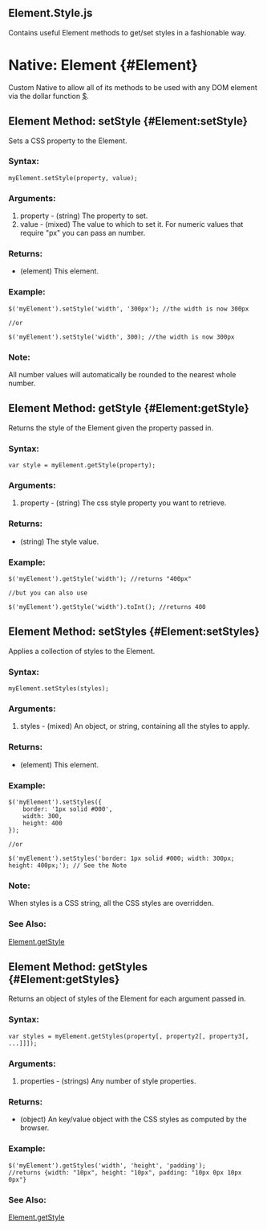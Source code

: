 [$]: /Element/#dollar
[Function]: /Native/Function

Element.Style.js
----------------

Contains useful Element methods to get/set styles in a fashionable way.

Native: Element {#Element}
==========================

Custom Native to allow all of its methods to be used with any DOM element via the dollar function [$][].

Element Method: setStyle {#Element:setStyle}
--------------------------------------------

Sets a CSS property to the Element.

###	Syntax:

	myElement.setStyle(property, value);

###	Arguments:

1. property - (string) The property to set.
2. value    - (mixed) The value to which to set it. For numeric values that require "px" you can pass an number.

###	Returns:

* (element) This element.

###	Example:

	$('myElement').setStyle('width', '300px'); //the width is now 300px

	//or

	$('myElement').setStyle('width', 300); //the width is now 300px

###	Note:

All number values will automatically be rounded to the nearest whole number.

Element Method: getStyle {#Element:getStyle}
--------------------------------------------

Returns the style of the Element given the property passed in.

###	Syntax:

	var style = myElement.getStyle(property);

###	Arguments:

1. property - (string) The css style property you want to retrieve.

###	Returns:

* (string) The style value.

###	Example:

	$('myElement').getStyle('width'); //returns "400px"

	//but you can also use

	$('myElement').getStyle('width').toInt(); //returns 400

Element Method: setStyles {#Element:setStyles}
----------------------------------------------

Applies a collection of styles to the Element.

###	Syntax:

	myElement.setStyles(styles);

###	Arguments:

1. styles - (mixed) An object, or string, containing all the styles to apply.

###	Returns:

* (element) This element.

###	Example:

	$('myElement').setStyles({
		border: '1px solid #000',
		width: 300,
		height: 400
	});

	//or

	$('myElement').setStyles('border: 1px solid #000; width: 300px; height: 400px;'); // See the Note

###	Note:

When styles is a CSS string, all the CSS styles are overridden.

###	See Also:
[Element.getStyle](#Element:getStyle)

Element Method: getStyles {#Element:getStyles}
----------------------------------------------

Returns an object of styles of the Element for each argument passed in.

###	Syntax:

	var styles = myElement.getStyles(property[, property2[, property3[, ...]]]);

###	Arguments:

1. properties - (strings) Any number of style properties.

###	Returns:

* (object) An key/value object with the CSS styles as computed by the browser.

###	Example:

	$('myElement').getStyles('width', 'height', 'padding'); 
	//returns {width: "10px", height: "10px", padding: "10px 0px 10px 0px"}

###	See Also:

[Element.getStyle](#Element:getStyle)